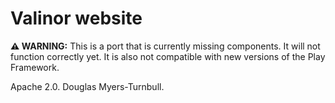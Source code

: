 # Valinor website


**⚠  WARNING:** This is a port that is currently missing components. It will not function correctly yet.
It is also not compatible with new versions of the Play Framework.

Apache 2.0. Douglas Myers-Turnbull.
